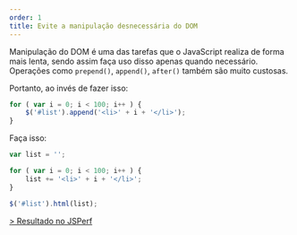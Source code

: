 ```yaml
---
order: 1
title: Evite a manipulação desnecessária do DOM
---
```


Manipulação do DOM é uma das tarefas que o JavaScript realiza de forma mais lenta, sendo assim faça uso disso apenas quando necessário. Operações como `prepend()`, `append()`, `after()` também são muito custosas.

Portanto, ao invés de fazer isso:

```js
for ( var i = 0; i < 100; i++ ) {
    $('#list').append('<li>' + i + '</li>');
}
```

Faça isso:

```js
var list = '';

for ( var i = 0; i < 100; i++ ) {
    list += '<li>' + i + '</li>';
}

$('#list').html(list);
```

[> Resultado no JSPerf](http://jsperf.com/como-perder-peso-manipula-o-do-dom)